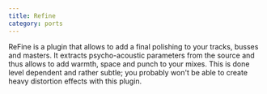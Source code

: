 ```yaml
---
title: Refine
category: ports
---
```

ReFine is a plugin that allows to add a final polishing to your tracks,
busses and masters.
It extracts psycho-acoustic parameters from the source and thus allows to add warmth,
space and punch to your mixes.
This is done level dependent and rather subtle;
you probably won't be able to create heavy distortion effects with this plugin.
